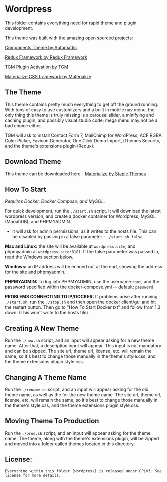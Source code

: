 # Wordpress

This folder contains everything need for rapid theme and plugin development.

This theme was built with the amazing open sourced projects: 

[Components Theme by Automattic](https://themeshaper.com/2016/02/09/introducing-components)

[Redux Framework by Redux Framework](https://reduxframework.com/)

[TGM Plugin Activation by TGM](http://tgmpluginactivation.com/)

[Materialize CSS framework by Materialize](http://materializecss.com/)

## The Theme

This theme contains pretty much everything to get off the ground running. With tons of easy to use customizers and a built in mobile nav menu, the only thing this theme is truly missing is a carousel slider, a minifying and caching plugin, and possibly visual studio code; mega menu may not be a bad choice either.

TGM will ask to install Contact Form 7, MailChimp for WordPress, ACF RGBA Color Picker, Favicon Generator, One Click Demo Import, iThemes Security, and the theme's extensions plugin (Redux).

## Download Theme
This theme can be downloaded here - [Materialize by Staple Themes](https://staplethemes.com/themes/materialize)

## How To Start
*Requires Docker, Docker Compose, and MySQL.*

For quick development, run the `./start.sh` script. It will download the latest wordpress version, and create a docker container for Wordpress, MySQL (MariahDB), and PHPMYADMIN.
- it will ask for admin permissions, as it writes to the hosts file. This can be disabled by passing in a false parameter - `./start.sh false`

**Mac and Linux:** the site will be available at `wordpress.site`, and phpmyadmin at `wordpress.site:8181`. If the false parameter was passed in, read the Windows section below.

**Windows:** an IP address will be echoed out at the end, showing the address for the site and phpmyadmin.

**PHPMYADMIN:** To log into PHPMYADMIN, use the username `root`, and the password specified within the docker-compose.yml -- default: `password`

**PROBLEMS CONNECTING TO IP/DOCKER:**
    If problems arise after running `./start.sh`, run the `./stop.sh` and then open the docker client/gui and hit the restart button. Then go to "How To Start Docker.txt" and follow from 1.3 down. (This won't write to the hosts file)

## Creating A New Theme

Run the `./new.sh` script, and an input will appear asking for a new theme name. After that, a description input will appear. This input is not mandatory and can be skipped. The site url, theme url, license, etc. will remain the same, so it's best to change those manually in the theme's style.css, and the theme extensions plugin style.css.

## Changing A Theme Name

Run the `./rename.sh` script, and an input will appear asking for the old theme name, as well as the for the new theme name. The site url, theme url, license, etc. will remain the same, so it's best to change those manually in the theme's style.css, and the theme extensions plugin style.css.

## Moving Theme To Production

Run the `./prod.sh` script, and an input will appear asking for the theme name. The theme, along with the theme's extensions plugin, will be zipped and moved into a folder called themes located in this directory.

## License:
    Everything within this folder (wordpress) is released under GPLv3. See license for more details.